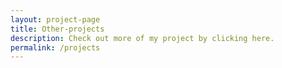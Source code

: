 ```yaml
---
layout: project-page
title: Other-projects
description: Check out more of my project by clicking here.
permalink: /projects
---
```

<!---
Gregoire Boiron <gregoire.boiron@gmail.com>
Copyright (c) 2018-2019 Gregoire Boiron  All Rights Reserved.
--->